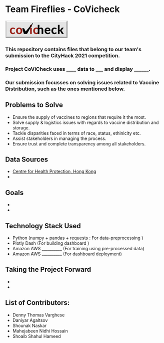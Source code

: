 # Team Fireflies - CoVicheck

<img src="covicheckLogo.jpeg" width="200" alt="covicheck_logo"/>

### This repository contains files that belong to our team's submission to the CityHack 2021 competition.

### Project CoViCheck uses ____ data to ___ and display ______.

### Our submission focusses on solving issues related to Vaccine Distribution, such as the ones mentioned below.
## Problems to Solve
- Ensure the supply of vaccines to regions that require it the most.
- Solve supply & logistics issues with regards to vaccine distribution and storage.
- Tackle disparities faced in terms of race, status, ethinicity etc. 
- Assist stakeholders in managing the process.
- Ensure trust and complete transparency among all stakeholders.

## Data Sources
- [Centre for Health Protection, Hong Kong](https://www.chp.gov.hk/)
- 

## Goals
-
- 

## Technology Stack Used
- Python (numpy + pandas + requests : For data-preprocessing )
- Plotly Dash (For building dashboard )
- Amazon AWS __________ (For training using pre-processed data)
- Amazon AWS __________ (For dashboard deployment)

## Taking the Project Forward
-
-

## List of Contributors:
- Denny Thomas Varghese
- Daniyar Agaltsov
- Shounak Naskar
- Mahejabeen Nidhi Hossain
- Shoaib Shahul Hameed


